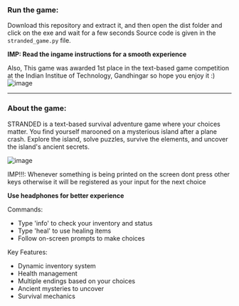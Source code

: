 ### Run the game:
Download this repository and extract it, and then open the dist folder and click on the exe and wait for a few seconds
Source code is given in the `stranded_game.py` file.

**IMP: Read the ingame instructions for a smooth experience**

Also, This game was awarded 1st place in the text-based game competition at the Indian Institue of Technology, Gandhingar so hope you enjoy it :)
![image](https://github.com/user-attachments/assets/51bd39a1-38d1-4d2a-9ab7-292806453cb8)

---------------------------------------------------------------------------------------------------
### About the game:
STRANDED is a text-based survival adventure game where your choices matter.
You find yourself marooned on a mysterious island after a plane crash.
Explore the island, solve puzzles, survive the elements, and uncover the island's ancient secrets.

![image](https://github.com/user-attachments/assets/38b12646-ff2f-413d-aa07-ed528fe31edb)

    
IMP!!!: Whenever something is being printed on the screen dont press other keys
otherwise it will be registered as your input for the next choice

**Use headphones for better experience**

Commands:
- Type 'info' to check your inventory and status
- Type 'heal' to use healing items
- Follow on-screen prompts to make choices
    
Key Features:
- Dynamic inventory system
- Health management
- Multiple endings based on your choices
- Ancient mysteries to uncover
- Survival mechanics

